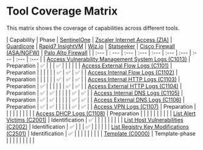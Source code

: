 # Tool Coverage Matrix

This matrix shows the coverage of capabilities across different tools.

| Capability | Phase | [SentinelOne](../tool/T0001.md) | [Zscaler Internet Access (ZIA)](../tool/T0002.md) | [Guardicore](../tool/T0003.md) | [Rapid7 InsightVM](../tool/T0004.md) | [Wiz.io](../tool/T0005.md) | [Statseeker](../tool/T0006.md) | [Cisco Firewall (ASA/NGFW)](../tool/T0007.md) | [Palo Alto Firewall](../tool/T0008.md) |
| :--- | : --- | :--- | :--- | :--- | :--- | :--- | :--- | :--- | :--- |
| [Access Vulnerability Management System Logs (C1013)](../capability/C1013.md) | Preparation | :white_check_mark: |  |  | :white_check_mark: |  |  |  |  |
| [Access External Flow Logs (C1101)](../capability/C1101.md) | Preparation |  |  |  |  |  | :white_check_mark: | :white_check_mark: | :white_check_mark: |
| [Access Internal Flow Logs (C1102)](../capability/C1102.md) | Preparation |  |  |  |  |  | :white_check_mark: | :white_check_mark: | :white_check_mark: |
| [Access Internal HTTP Logs (C1103)](../capability/C1103.md) | Preparation | :white_check_mark: |  |  |  |  |  | :white_check_mark: | :white_check_mark: |
| [Access External HTTP Logs (C1104)](../capability/C1104.md) | Preparation | :white_check_mark: | :white_check_mark: |  |  |  |  | :white_check_mark: | :white_check_mark: |
| [Access Internal DNS Logs (C1105)](../capability/C1105.md) | Preparation | :white_check_mark: | :white_check_mark: |  |  |  |  | :white_check_mark: | :white_check_mark: |
| [Access External DNS Logs (C1106)](../capability/C1106.md) | Preparation | :white_check_mark: | :white_check_mark: |  |  |  |  | :white_check_mark: | :white_check_mark: |
| [Access VPN Logs (C1107)](../capability/C1107.md) | Preparation |  |  |  |  |  |  |  |  |
| [Access DHCP Logs (C1108)](../capability/C1108.md) | Preparation |  |  |  |  |  |  |  |  |
| [List Alert Victims (C2001)](../capability/C2001.md) | Identification | :white_check_mark: |  |  |  |  |  |  |  |
| [List Host Vulnerabilities (C2002)](../capability/C2002.md) | Identification | :white_check_mark: |  |  | :white_check_mark: |  |  |  |  |
| [List Registry Key Modifications (C2501)](../capability/C2501.md) | Identification | :white_check_mark: |  |  |  |  |  |  |  |
| [Template (C0000)](../capability/C0000.md) | Template-phase |  |  |  |  |  |  |  |  |